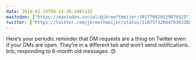 ```yaml
---
date: 2019-03-18T09:23:26.298133Z
mastodon: ["https://mastodon.social/@jkreeftmeijer/101770920329074325"]
twitter: ["https://twitter.com/jkreeftmeijer/status/1107573208478302208"]
---
```

Here’s your periodic reminder that DM requests are a thing on Twitter even if your DMs are open. They’re in a different tab and won’t send notifications. brb, responding to 6-month old messages. 😓
